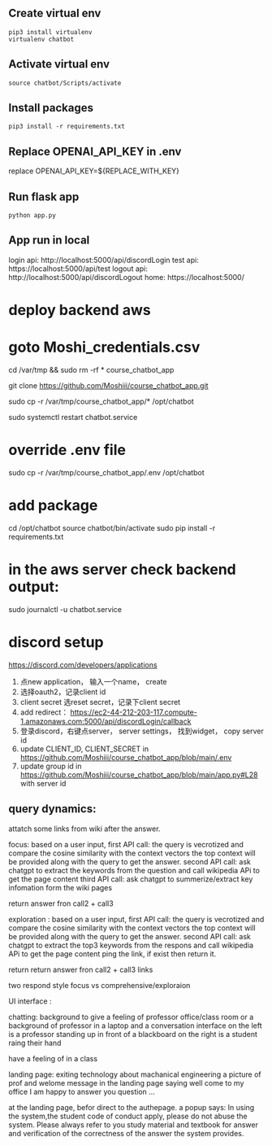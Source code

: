 ## Create virtual env
```
pip3 install virtualenv
virtualenv chatbot
```
## Activate virtual env
```
source chatbot/Scripts/activate
```

## Install packages
```
pip3 install -r requirements.txt
```
## Replace OPENAI_API_KEY in .env
replace OPENAI_API_KEY=${REPLACE_WITH_KEY}

## Run flask app
```
python app.py
```

## App run in local
login api: http://localhost:5000/api/discordLogin
test api: https://localhost:5000/api/test
logout api: http://localhost:5000/api/discordLogout
home: https://localhost:5000/


# deploy backend aws

# goto Moshi_credentials.csv

cd /var/tmp && sudo rm -rf * course_chatbot_app

git clone https://github.com/Moshiii/course_chatbot_app.git

sudo cp -r /var/tmp/course_chatbot_app/* /opt/chatbot

sudo systemctl restart chatbot.service

# override .env file
sudo cp -r /var/tmp/course_chatbot_app/.env /opt/chatbot

# add package 

cd /opt/chatbot
source chatbot/bin/activate
sudo pip install -r requirements.txt

# in the aws server check backend output:
sudo journalctl -u chatbot.service



# discord setup

https://discord.com/developers/applications
1. 点new application， 输入一个name， create
2.  选择oauth2，记录client id
3. client secret 选reset secret，记录下client secret
4. add redirect： https://ec2-44-212-203-117.compute-1.amazonaws.com:5000/api/discordLogin/callback
5. 登录discord，右键点server， server settings， 找到widget， copy server id
6. update CLIENT_ID, CLIENT_SECRET in https://github.com/Moshiii/course_chatbot_app/blob/main/.env
7. update group id in https://github.com/Moshiii/course_chatbot_app/blob/main/app.py#L28 with server id


## query dynamics:


attatch some links from wiki after the answer.

focus:
based on a user input, 
first API call: the query is vecrotized and compare the cosine similarity with the context vectors
the top context will be provided along with the query to get the answer.
second API call: ask chatgpt to extract the keywords from the question and call wikipedia APi to get the page content
third API call: ask chatgpt to summerize/extract key infomation form the wiki pages

return answer fron call2 + call3



exploration :
based on a user input, 
first API call: the query is vecrotized and compare the cosine similarity with the context vectors
the top context will be provided along with the query to get the answer.
second API call: ask chatgpt to extract the top3 keywords from the respons and call wikipedia APi to get the page content
ping the link, if exist then return it.

return return answer fron call2 + call3 links


two respond style
focus vs comprehensive/exploraion 


UI interface :

chatting:
background to give a feeling of professor office/class room
or a background of professor in a laptop and a conversation interface
on the left is a professor standing up in front of a blackboard
on the right is a student raing their hand

have a feeling of in a class



landing page:
exiting technology about machanical engineering 
a picture of prof and welome message in the landing page saying well come to my office I am happy to answer you question ...

at the landing page, befor direct to the authepage. 
a popup says: In using the system,the student code of conduct apply, please do not abuse the system. Please always refer to you study material and textbook for answer and verification of the correctness of the answer the system provides. 



